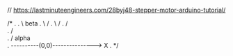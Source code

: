 // https://lastminuteengineers.com/28byj48-stepper-motor-arduino-tutorial/


/*
.
.           \ beta 
.            \    /
.             \  /
.              \/      
.              /  
.             /  alpha  
. ----------(0,0)---------------> X
.
*/